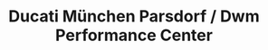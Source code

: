 ---
title: "Ducati München Parsdorf / Dwm Performance Center"
url: /vaterstetten/ducati-muenchen-parsdorf-dwm-performance-center/
shop: Motorrad
---